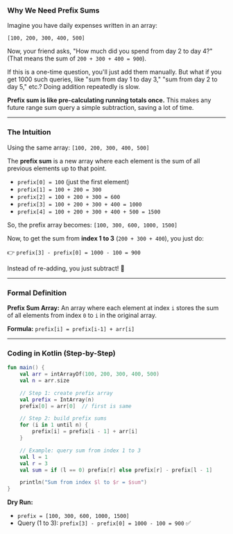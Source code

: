 ### Why We Need Prefix Sums

Imagine you have daily expenses written in an array:

`[100, 200, 300, 400, 500]`

Now, your friend asks, "How much did you spend from day 2 to day 4?" (That means the sum of `200 + 300 + 400 = 900`).

If this is a one-time question, you'll just add them manually. But what if you get 1000 such queries, like "sum from day 1 to day 3," "sum from day 2 to day 5," etc.? Doing addition repeatedly is slow.

**Prefix sum is like pre-calculating running totals once.** This makes any future range sum query a simple subtraction, saving a lot of time.

-----

### The Intuition

Using the same array: `[100, 200, 300, 400, 500]`

The **prefix sum** is a new array where each element is the sum of all previous elements up to that point.

* `prefix[0] = 100` (just the first element)
* `prefix[1] = 100 + 200 = 300`
* `prefix[2] = 100 + 200 + 300 = 600`
* `prefix[3] = 100 + 200 + 300 + 400 = 1000`
* `prefix[4] = 100 + 200 + 300 + 400 + 500 = 1500`

So, the prefix array becomes: `[100, 300, 600, 1000, 1500]`

Now, to get the sum from **index 1 to 3** (`200 + 300 + 400`), you just do:

👉 `prefix[3] - prefix[0] = 1000 - 100 = 900`

Instead of re-adding, you just subtract\! 🚀

-----

### Formal Definition

**Prefix Sum Array:** An array where each element at index `i` stores the sum of all elements from index `0` to `i` in the original array.

**Formula:**
`prefix[i] = prefix[i-1] + arr[i]`

-----

### Coding in Kotlin (Step-by-Step)

```kotlin
fun main() {
    val arr = intArrayOf(100, 200, 300, 400, 500)
    val n = arr.size

    // Step 1: create prefix array
    val prefix = IntArray(n)
    prefix[0] = arr[0]  // first is same

    // Step 2: build prefix sums
    for (i in 1 until n) {
        prefix[i] = prefix[i - 1] + arr[i]
    }

    // Example: query sum from index 1 to 3
    val l = 1
    val r = 3
    val sum = if (l == 0) prefix[r] else prefix[r] - prefix[l - 1]

    println("Sum from index $l to $r = $sum")
}
```

**Dry Run:**

* `prefix = [100, 300, 600, 1000, 1500]`
* Query (1 to 3): `prefix[3] - prefix[0] = 1000 - 100 = 900` ✅
